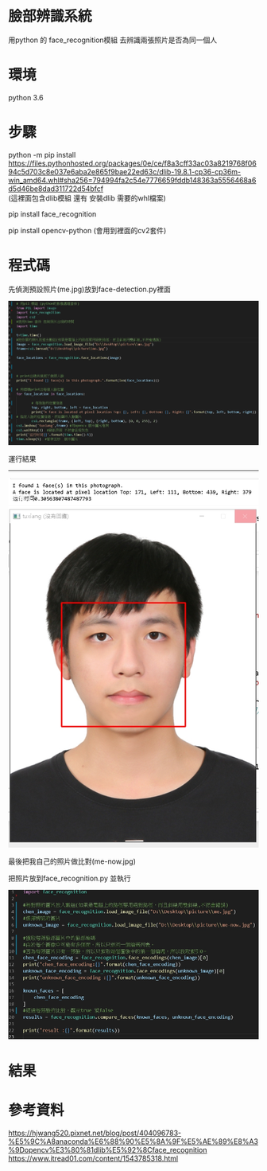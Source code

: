 臉部辨識系統
===========

 用python 的 face_recognition模組 去辨識兩張照片是否為同一個人  
 
環境
====

python 3.6

步驟
======
python -m pip install https://files.pythonhosted.org/packages/0e/ce/f8a3cff33ac03a8219768f0694c5d703c8e037e6aba2e865f9bae22ed63c/dlib-19.8.1-cp36-cp36m-win_amd64.whl#sha256=794994fa2c54e7776659fddb148363a5556468a6d5d46be8dad311722d54bfcf  
(這裡面包含dlib模組 還有 安裝dlib 需要的whl檔案)  

pip install face_recognition  

pip install opencv-python (會用到裡面的cv2套件)  

程式碼
======

先偵測預設照片(me.jpg)放到face-detection.py裡面

![image](https://github.com/timmy10289/face_recognition/blob/main/detect.jpg)  

運行結果
________

![image](https://github.com/timmy10289/face_recognition/blob/main/result1.jpg)  
![image](https://github.com/timmy10289/face_recognition/blob/main/frame.jpg)  

最後把我自己的照片做比對(me-now.jpg)  

把照片放到face_recognition.py 並執行  

![image](https://github.com/timmy10289/face_recognition/blob/main/recognition1.jpg)  

結果
====


參考資料
======
https://hjwang520.pixnet.net/blog/post/404096783-%E5%9C%A8anaconda%E6%88%90%E5%8A%9F%E5%AE%89%E8%A3%9Dopencv%E3%80%81dlib%E5%92%8Cface_recognition  
https://www.itread01.com/content/1543785318.html

